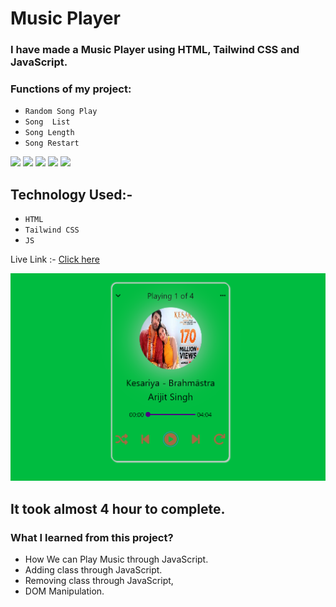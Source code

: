 # Music Player

### I have made a Music Player using HTML, Tailwind CSS and JavaScript.

### Functions of my project:
 - ` Random Song Play `
 -  ` Song  List `
 -  ` Song Length `
 - ` Song Restart `


![](https://img.shields.io/badge/Project-11-p)
 ![](https://img.shields.io/badge/JS-Project-yellow)
![](https://img.shields.io/badge/HTML-5-orange)
 ![](https://img.shields.io/badge/CSS-3-blue)
 ![](https://img.shields.io/badge/LCO-Hitesh%20Sir-pink)

 
## Technology Used:-
  - ` HTML ` 
  - ` Tailwind CSS ` 
  - ` JS ` 
  
 Live Link :- [ Click here ](https://amarjeet-music-player.netlify.app/)

![](./Image/Screenshot%20(72).png)

## It took almost 4 hour to complete.

### What I learned from this project?
 - How We can Play Music through JavaScript.
 - Adding class through JavaScript.
 - Removing class through JavaScript,
 - DOM Manipulation.
  
